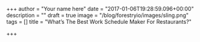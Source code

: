 +++
author = "Your name here"
date = "2017-01-06T19:28:59.096+00:00"
description = ""
draft = true
image = "/blog/forestryio/images/sling.png"
tags = []
title = "What’s The Best Work Schedule Maker For Restaurants?"

+++
